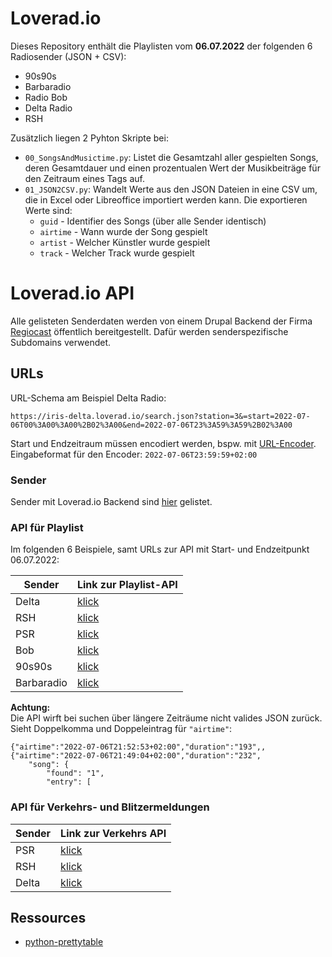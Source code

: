 # Loverad.io
Dieses Repository enthält die Playlisten vom **06.07.2022** der folgenden 6 Radiosender (JSON + CSV):
+ 90s90s
+ Barbaradio
+ Radio Bob
+ Delta Radio
+ RSH

Zusätzlich liegen 2 Pyhton Skripte bei:
+ `00_SongsAndMusictime.py`: Listet die Gesamtzahl aller gespielten Songs, deren Gesamtdauer und einen prozentualen Wert der Musikbeiträge für den Zeitraum eines Tags auf.
+ `01_JSON2CSV.py`: Wandelt Werte aus den JSON Dateien in eine CSV um, die in Excel oder Libreoffice importiert werden kann. Die exportieren Werte sind:
  + `guid` - Identifier des Songs (über alle Sender identisch)
  + `airtime` - Wann wurde der Song gespielt
  + `artist` - Welcher Künstler wurde gespielt
  + `track` - Welcher Track wurde gespielt

# Loverad.io API
Alle gelisteten Senderdaten werden von einem Drupal Backend der Firma [Regiocast](https://www.regiocast.de/services/) öffentlich bereitgestellt. Dafür werden senderspezifische Subdomains verwendet.

## URLs
URL-Schema am Beispiel Delta Radio:
```
https://iris-delta.loverad.io/search.json?station=3&=start=2022-07-06T00%3A00%3A00%2B02%3A00&end=2022-07-06T23%3A59%3A59%2B02%3A00
```

Start und Endzeitraum müssen encodiert werden, bspw. mit [URL-Encoder](https://www.urlencoder.org/). 
Eingabeformat für den Encoder: `2022-07-06T23:59:59+02:00`

### Sender
Sender mit Loverad.io Backend sind [hier](https://www.regiocast.de/unternehmen/) gelistet.

### API für Playlist
Im folgenden 6 Beispiele, samt URLs zur API mit Start- und Endzeitpunkt 06.07.2022:

| Sender        | Link zur Playlist-API                                                                                                                             |
|-------------- |-------------------------------------------------------------------------------------------------------------------------------------------------- |
| Delta         | [klick](https://iris-delta.loverad.io/search.json?station=3&=start=2022-07-06T00%3A00%3A00%2B02%3A00&end=2022-07-06T23%3A59%3A59%2B02%3A00)       |
| RSH           | [klick](https://iris-rsh.loverad.io/search.json?station=2&start=2022-07-06T00%3A00%3A00%2B02%3A00&end=2022-07-06T23%3A59%3A59%2B02%3A00)          |
| PSR           | [klick](https://iris-psr.loverad.io/search.json?station=7&start=2022-07-06T00%3A00%3A00%2B02%3A00&end=2022-07-06T23%3A59%3A59%2B02%3A00)          |
| Bob           | [klick](https://iris-bob.loverad.io/search.json?station=3&start=2022-07-06T00%3A00%3A00%2B02%3A00&end=2022-07-06T23%3A59%3A59%2B02%3A00s)         |
| 90s90s        | [klick](https://iris-90s90s.loverad.io/search.json?station=141&start=2022-07-06T00%3A00%3A00%2B02%3A00&end=2022-07-06T23%3A59%3A59%2B02%3A00)     |
| Barbaradio    | [klick](https://iris-barbaradio.loverad.io/search.json?station=278&start=2022-07-06T00%3A00%3A00%2B02%3A00&end=2022-07-06T23%3A59%3A59%2B02%3A00) |

**Achtung:**  
Die API wirft bei suchen über längere Zeiträume nicht valides JSON zurück. Sieht Doppelkomma und Doppeleintrag für `"airtime"`:
```
{"airtime":"2022-07-06T21:52:53+02:00","duration":"193",,{"airtime":"2022-07-06T21:49:04+02:00","duration":"232",
    "song": {
        "found": "1",
        "entry": [
```

### API für Verkehrs- und Blitzermeldungen
| Sender        | Link zur Verkehrs API                                 |
|-------------- | ----------------------------------------------------- |
| PSR           | [klick](https://traffic-service.loverad.io/v2/psr)    |
| RSH           | [klick](https://traffic-service.loverad.io/v2/rsh)    |
| Delta         | [klick](https://traffic-service.loverad.io/v2/delta)  |

## Ressources
+ [python-prettytable](https://pypi.org/project/prettytable/)